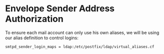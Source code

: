 # Envelope Sender Address Authorization
To ensure each mail account can only use his own aliases, we will be using our alias definition to control logins:

    smtpd_sender_login_maps = ldap:/etc/postfix/ldap/virtual_aliases.cf
